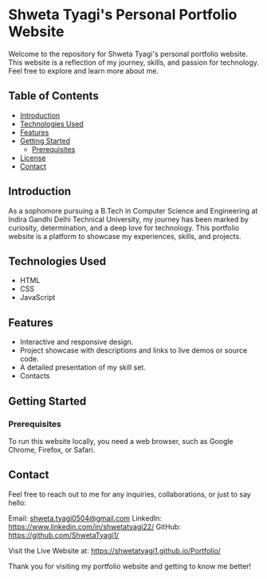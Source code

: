 # Shweta Tyagi's Personal Portfolio Website

Welcome to the repository for Shweta Tyagi's personal portfolio website. This website is a reflection of my journey, skills, and passion for technology. Feel free to explore and learn more about me.

## Table of Contents
- [Introduction](#introduction)
- [Technologies Used](#technologies-used)
- [Features](#features)
- [Getting Started](#getting-started)
  - [Prerequisites](#prerequisites)
- [License](#license)
- [Contact](#contact)

## Introduction

As a sophomore pursuing a B.Tech in Computer Science and Engineering at Indira Gandhi Delhi Technical University, my journey has been marked by curiosity, determination, and a deep love for technology. This portfolio website is a platform to showcase my experiences, skills, and projects.

## Technologies Used

- HTML
- CSS
- JavaScript

## Features

- Interactive and responsive design.
- Project showcase with descriptions and links to live demos or source code.
- A detailed presentation of my skill set.
- Contacts

## Getting Started

### Prerequisites

To run this website locally, you need a web browser, such as Google Chrome, Firefox, or Safari.

## Contact

Feel free to reach out to me for any inquiries, collaborations, or just to say hello:

Email: shweta.tyagi0504@gmail.com
LinkedIn: https://www.linkedin.com/in/shwetatyagi22/
GitHub: https://github.com/ShwetaTyagi1/

Visit the Live Website at: https://shwetatyagi1.github.io/Portfolio/


Thank you for visiting my portfolio website and getting to know me better!
